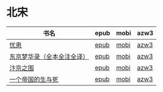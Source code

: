 # 北宋

| 书名 | epub | mobi | azw3 |
| --- | --- | --- | --- |
| [忧患](http://ct.dalanmei.com/f/31084289-771247031-50051e) | [epub](http://ct.dalanmei.com/f/31084289-771247031-50051e) | [mobi](http://ct.dalanmei.com/f/31084289-771231900-f8ec82) | [azw3](http://ct.dalanmei.com/f/31084289-771236726-b24d34) |
| [东京梦华录（全本全注全译）](http://ct.dalanmei.com/f/31084289-570269600-ae8f65) | [epub](http://ct.dalanmei.com/f/31084289-570269600-ae8f65) | [mobi](http://ct.dalanmei.com/f/31084289-570127568-c1f18e) | [azw3](http://ct.dalanmei.com/f/31084289-571409536-a625c3) |
| [汴京之围](None) | [epub](None) | [mobi](None) | [azw3](None) |
| [一个帝国的生与死](http://ct.dalanmei.com/f/31084289-582968979-c3b565) | [epub](http://ct.dalanmei.com/f/31084289-582968979-c3b565) | [mobi](http://ct.dalanmei.com/f/31084289-582938208-b925c7) | [azw3](http://ct.dalanmei.com/f/31084289-582938987-87382b) |
